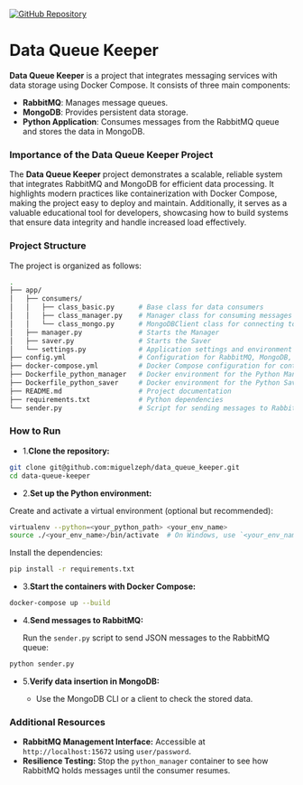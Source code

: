 [![GitHub Repository](https://img.shields.io/badge/GitHub-Repository-brightgreen?style=for-the-badge)](https://github.com/miguelzeph/data_queue_keeper)

# Data Queue Keeper

**Data Queue Keeper** is a project that integrates messaging services with data storage using Docker Compose. It consists of three main components:

- **RabbitMQ**: Manages message queues.
- **MongoDB**: Provides persistent data storage.
- **Python Application**: Consumes messages from the RabbitMQ queue and stores the data in MongoDB.

### Importance of the Data Queue Keeper Project

The **Data Queue Keeper** project demonstrates a scalable, reliable system that integrates RabbitMQ and MongoDB for efficient data processing. It highlights modern practices like containerization with Docker Compose, making the project easy to deploy and maintain. Additionally, it serves as a valuable educational tool for developers, showcasing how to build systems that ensure data integrity and handle increased load effectively.


### Project Structure

The project is organized as follows:

```bash
.
├── app/
│   ├── consumers/
│   │   ├── class_basic.py      # Base class for data consumers
│   │   ├── class_manager.py    # Manager class for consuming messages from RabbitMQ
│   │   └── class_mongo.py      # MongoDBClient class for connecting to MongoDB
│   ├── manager.py              # Starts the Manager
│   ├── saver.py                # Starts the Saver
│   └── settings.py             # Application settings and environment variables
├── config.yml                  # Configuration for RabbitMQ, MongoDB, and logger
├── docker-compose.yml          # Docker Compose configuration for containers
├── Dockerfile_python_manager   # Docker environment for the Python Manager application
├── Dockerfile_python_saver     # Docker environment for the Python Saver application
├── README.md                   # Project documentation
├── requirements.txt            # Python dependencies
└── sender.py                   # Script for sending messages to RabbitMQ for testing
```

### How to Run

* 1.**Clone the repository:**

```bash
git clone git@github.com:miguelzeph/data_queue_keeper.git
cd data-queue-keeper
```

* 2.**Set up the Python environment:**

Create and activate a virtual environment (optional but recommended):

```bash
virtualenv --python=<your_python_path> <your_env_name>
source ./<your_env_name>/bin/activate  # On Windows, use `<your_env_name>\Scripts\activate`
```

Install the dependencies:

```bash
pip install -r requirements.txt
```

* 3.**Start the containers with Docker Compose:**

```bash
docker-compose up --build
```

* 4.**Send messages to RabbitMQ:**

  Run the `sender.py` script to send JSON messages to the RabbitMQ queue:

```bash
python sender.py
```

* 5.**Verify data insertion in MongoDB:**

    - Use the MongoDB CLI or a client to check the stored data.

### Additional Resources

- **RabbitMQ Management Interface:** Accessible at `http://localhost:15672` using `user/password`.
- **Resilience Testing:** Stop the `python_manager` container to see how RabbitMQ holds messages until the consumer resumes.
